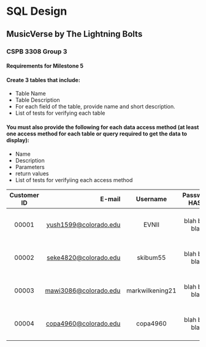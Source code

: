 # SQL Design
## MusicVerse by The Lightning Bolts
### CSPB 3308 Group 3

#### Requirements for Milestone 5
#### Create 3 tables that include:
+ Table Name
+ Table Description
+ For each field of the table, provide name and short description.
+ List of tests for verifying each table

#### You must also provide the following for each data access method (at least one access method for each table or query required to get the data to display):
+ Name
+ Description
+ Parameters
+ return values
+ List of tests for verifyiing each access method


| Customer ID     | E-mail                 | Username        | Password HASH  | Created at                |
| :-------------: | ---------------------: | :------------:  | :------------: | :-----------------------: |
| 00001           | yush1599@colorado.edu  | EVNII           | blah blah blah | June 1, 2023 09:00AM MST  |
| 00002           | seke4820@colorado.edu  | skibum55        | blah blah blah | June 1, 2023 09:00AM MST  |
| 00003           | mawi3086@colorado.edu  | markwilkening21 | blah blah blah | June 1, 2023 09:00AM MST  |
| 00004           | copa4960@colorado.edu  | copa4960        | blah blah blah | June 1, 2023 09:00AM MST  |
